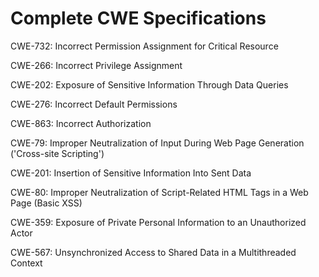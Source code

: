 

# Complete CWE Specifications

CWE-732: Incorrect Permission Assignment for Critical Resource

CWE-266: Incorrect Privilege Assignment

CWE-202: Exposure of Sensitive Information Through Data Queries

CWE-276: Incorrect Default Permissions

CWE-863: Incorrect Authorization

CWE-79: Improper Neutralization of Input During Web Page Generation ('Cross-site Scripting')

CWE-201: Insertion of Sensitive Information Into Sent Data

CWE-80: Improper Neutralization of Script-Related HTML Tags in a Web Page (Basic XSS)

CWE-359: Exposure of Private Personal Information to an Unauthorized Actor

CWE-567: Unsynchronized Access to Shared Data in a Multithreaded Context